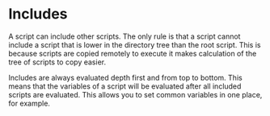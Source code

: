 # Includes

A script can include other scripts.  The only rule is that a script cannot include a script that is lower in the directory tree than the root script.  This is because scripts are copied remotely to execute it makes calculation of the tree of scripts to copy easier.

Includes are always evaluated depth first and from top to bottom.  This means that the variables of a script will be evaluated after all included scripts are evaluated.  This allows you to set common variables in one place, for example.